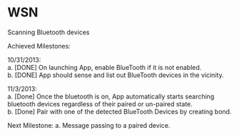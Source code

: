 WSN
===

Scanning Bluetooth devices

Achieved Milestones:

10/31/2013: <br/>
  a. [DONE] On launching App, enable BlueTooth if it is not enabled. <br/>
  b. [DONE] App should sense and list out BlueTooth devices in the vicinity. <br/>
  
11/3/2013: <br/>
  a. [Done] Once the bluetooth is on, App automatically starts searching bluetooth devices regardless of their paired or un-paired state.<br/>
  b. [Done] Pair with one of the detected BlueTooth Devices by creating bond.
  
Next Milestone:
  a. Message passing to a paired device.
